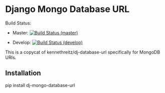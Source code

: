 Django Mongo Database URL
=========================

Build Status:

 - Master: [![Build Status (master)](https://travis-ci.org/RyanBalfanz/django-mongo-database-url.png?branch=master)](https://travis-ci.org/RyanBalfanz/django-mongo-database-url)

 - Develop: [![Build Status (develop)](https://travis-ci.org/RyanBalfanz/django-mongo-database-url.png?branch=develop)](https://travis-ci.org/RyanBalfanz/django-mongo-database-url)


This is a copycat of kennethreitz/dj-database-url specifically for MongoDB URIs.

Installation
------------

pip install dj-mongo-database-url
